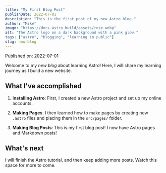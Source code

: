 ```yaml
---
title: "My First Blog Post"
publishDate: 2022-07-01
description: "This is the first post of my new Astro blog."
author: "Mike"
image: "https://docs.astro.build/assets/rose.webp"
alt: "The Astro logo on a dark background with a pink glow."
tags: ["astro", "blogging", "learning in public"]
slug: new-blog
---
```


Published on: 2022-07-01

Welcome to my _new blog_ about learning Astro! Here, I will share my learning journey as I build a new website.

## What I've accomplished

1. **Installing Astro**: First, I created a new Astro project and set up my online accounts.

2. **Making Pages**: I then learned how to make pages by creating new `.astro` files and placing them in the `src/pages/` folder.

3. **Making Blog Posts**: This is my first blog post! I now have Astro pages and Markdown posts!

## What's next

I will finish the Astro tutorial, and then keep adding more posts. Watch this space for more to come.
